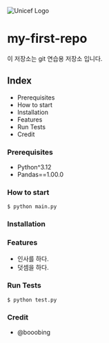 ![Unicef Logo](./src/Unicef_logo.png)

# my-first-repo

이 저장소는 git 연습용 저장소 입니다.

## Index

- Prerequisites
- How to start
- Installation
- Features
- Run Tests
- Credit

### Prerequisites

- Python^3.12
- Pandas==1.00.0

### How to start

```shell
$ python main.py
```


### Installation

### Features

- 인사를 하다.
- 덧셈을 하다.


### Run Tests

```shell
$ python test.py
```

### Credit

- @booobing



